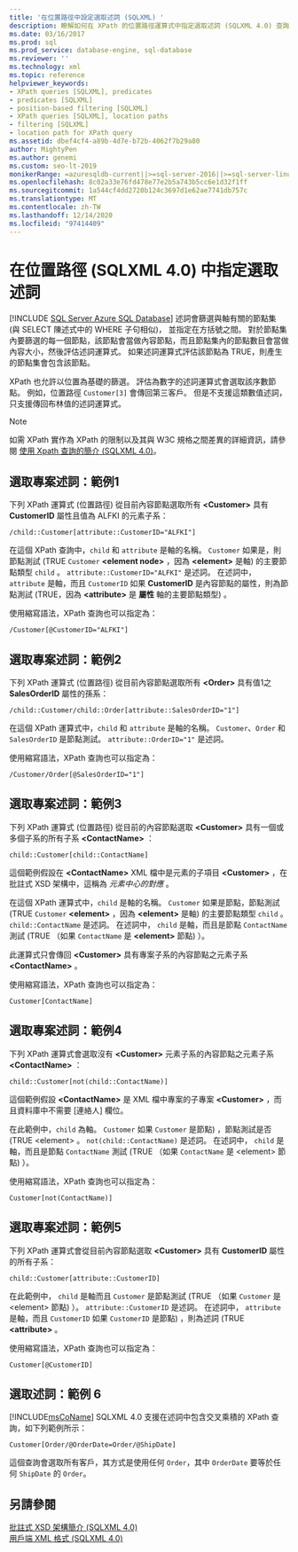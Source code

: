 ```yaml
---
title: '在位置路徑中設定選取述詞 (SQLXML) '
description: 瞭解如何在 XPath 的位置路徑運算式中指定選取述詞 (SQLXML 4.0) 查詢篩選要查詢的節點集。
ms.date: 03/16/2017
ms.prod: sql
ms.prod_service: database-engine, sql-database
ms.reviewer: ''
ms.technology: xml
ms.topic: reference
helpviewer_keywords:
- XPath queries [SQLXML], predicates
- predicates [SQLXML]
- position-based filtering [SQLXML]
- XPath queries [SQLXML], location paths
- filtering [SQLXML]
- location path for XPath query
ms.assetid: dbef4cf4-a89b-4d7e-b72b-4062f7b29a80
author: MightyPen
ms.author: genemi
ms.custom: seo-lt-2019
monikerRange: =azuresqldb-current||>=sql-server-2016||>=sql-server-linux-2017||=azuresqldb-mi-current
ms.openlocfilehash: 8c02a33e76fd478e77e2b5a743b5cc6e1d32f1ff
ms.sourcegitcommit: 1a544cf4dd2720b124c3697d1e62ae7741db757c
ms.translationtype: MT
ms.contentlocale: zh-TW
ms.lasthandoff: 12/14/2020
ms.locfileid: "97414409"
---
```

# <a name="specifying-selection-predicates-in-the-location-path-sqlxml-40"></a>在位置路徑 (SQLXML 4.0) 中指定選取述詞
[!INCLUDE [SQL Server Azure SQL Database](../../../includes/applies-to-version/sql-asdb.md)]
  述詞會篩選與軸有關的節點集 (與 SELECT 陳述式中的 WHERE 子句相似)， 並指定在方括號之間。 對於節點集內要篩選的每一個節點，該節點會當做內容節點，而且節點集內的節點數目會當做內容大小，然後評估述詞運算式。 如果述詞運算式評估該節點為 TRUE，則產生的節點集會包含該節點。  
  
 XPath 也允許以位置為基礎的篩選。 評估為數字的述詞運算式會選取該序數節點。 例如，位置路徑 `Customer[3]` 會傳回第三客戶。 但是不支援這類數值述詞， 只支援傳回布林值的述詞運算式。  
  
> [!NOTE]  
>  如需 XPath 實作為 XPath 的限制以及其與 W3C 規格之間差異的詳細資訊，請參閱 [使用 Xpath 查詢的簡介 &#40;SQLXML 4.0&#41;](../../../relational-databases/sqlxml-annotated-xsd-schemas-xpath-queries/introduction-to-using-xpath-queries-sqlxml-4-0.md)。  
  
## <a name="selection-predicate-example-1"></a>選取專案述詞：範例1  
 下列 XPath 運算式 (位置路徑) 從目前內容節點選取所有 **\<Customer>** 具有 **CustomerID** 屬性且值為 ALFKI 的元素子系：  
  
```  
/child::Customer[attribute::CustomerID="ALFKI"]  
```  
  
 在這個 XPath 查詢中，`child` 和 `attribute` 是軸的名稱。 `Customer` 如果是，則節點測試 (TRUE `Customer` **\<element node>** ，因為 **\<element>** 是軸) 的主要節點類型 `child` 。 `attribute::CustomerID="ALFKI"` 是述詞。 在述詞中， `attribute` 是軸，而且 `CustomerID` 如果 **CustomerID** 是內容節點的屬性，則為節點測試 (TRUE，因為 **\<attribute>** 是 **屬性** 軸的主要節點類型) 。  
  
 使用縮寫語法，XPath 查詢也可以指定為：  
  
```  
/Customer[@CustomerID="ALFKI"]  
```  
  
## <a name="selection-predicate-example-2"></a>選取專案述詞：範例2  
 下列 XPath 運算式 (位置路徑) 從目前內容節點選取所有 **\<Order>** 具有值1之 **SalesOrderID** 屬性的孫系：  
  
```  
/child::Customer/child::Order[attribute::SalesOrderID="1"]  
```  
  
 在這個 XPath 運算式中，`child` 和 `attribute` 是軸的名稱。 `Customer`、`Order` 和 `SalesOrderID` 是節點測試。 `attribute::OrderID="1"` 是述詞。  
  
 使用縮寫語法，XPath 查詢也可以指定為：  
  
```  
/Customer/Order[@SalesOrderID="1"]  
```  
  
## <a name="selection-predicate-example-3"></a>選取專案述詞：範例3  
 下列 XPath 運算式 (位置路徑) 從目前的內容節點選取 **\<Customer>** 具有一個或多個子系的所有子系 **\<ContactName>** ：  
  
```  
child::Customer[child::ContactName]  
```  
  
 這個範例假設在 **\<ContactName>** XML 檔中是元素的子項目 **\<Customer>** ，在批註式 XSD 架構中，這稱為 *元素中心的對應* 。  
  
 在這個 XPath 運算式中，`child` 是軸的名稱。 `Customer` 如果是節點，節點測試 (TRUE `Customer` **\<element>** ，因為 **\<element>** 是軸) 的主要節點類型 `child` 。 `child::ContactName` 是述詞。 在述詞中， `child` 是軸，而且是節點 `ContactName` 測試 (TRUE （如果 `ContactName` 是 **\<element>** 節點) ）。  
  
 此運算式只會傳回 **\<Customer>** 具有專案子系的內容節點之元素子系 **\<ContactName>** 。  
  
 使用縮寫語法，XPath 查詢也可以指定為：  
  
```  
Customer[ContactName]  
```  
  
## <a name="selection-predicate-example-4"></a>選取專案述詞：範例4  
 下列 XPath 運算式會選取沒有 **\<Customer>** 元素子系的內容節點之元素子系 **\<ContactName>** ：  
  
```  
child::Customer[not(child::ContactName)]  
```  
  
 這個範例假設 **\<ContactName>** 是 XML 檔中專案的子專案 **\<Customer>** ，而且資料庫中不需要 [連絡人] 欄位。  
  
 在此範例中，`child` 為軸。 `Customer` 如果 `Customer` 是節點) ，節點測試是否 (TRUE \<element> 。 `not(child::ContactName)` 是述詞。 在述詞中， `child` 是軸，而且是節點 `ContactName` 測試 (TRUE （如果 `ContactName` 是 \<element> 節點) ）。  
  
 使用縮寫語法，XPath 查詢也可以指定為：  
  
```  
Customer[not(ContactName)]  
```  
  
## <a name="selection-predicate-example-5"></a>選取專案述詞：範例5  
 下列 XPath 運算式會從目前內容節點選取 **\<Customer>** 具有 **CustomerID** 屬性的所有子系：  
  
```  
child::Customer[attribute::CustomerID]  
```  
  
 在此範例中， `child` 是軸而且 `Customer` 是節點測試 (TRUE （如果 `Customer` 是 \<element> 節點) ）。 `attribute::CustomerID` 是述詞。 在述詞中， `attribute` 是軸，而且 `CustomerID` 如果 `CustomerID` 是節點) ，則為述詞 (TRUE **\<attribute>** 。  
  
 使用縮寫語法，XPath 查詢也可以指定為：  
  
```  
Customer[@CustomerID]  
```  
  
## <a name="selection-predicate-example-6"></a>選取述詞：範例 6  
 [!INCLUDE[msCoName](../../../includes/msconame-md.md)] SQLXML 4.0 支援在述詞中包含交叉乘積的 XPath 查詢，如下列範例所示：  
  
```  
Customer[Order/@OrderDate=Order/@ShipDate]  
```  
  
 這個查詢會選取所有客戶，其方式是使用任何 `Order`，其中 `OrderDate` 要等於任何 `ShipDate` 的 `Order`。  
  
## <a name="see-also"></a>另請參閱  
 [批註式 XSD 架構簡介 &#40;SQLXML 4.0&#41;](../../../relational-databases/sqlxml/annotated-xsd-schemas/introduction-to-annotated-xsd-schemas-sqlxml-4-0.md)   
 [用戶端 XML 格式 &#40;SQLXML 4.0&#41;](../../../relational-databases/sqlxml/formatting/client-side-xml-formatting-sqlxml-4-0.md)  
  
  
